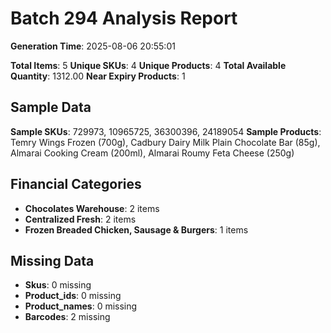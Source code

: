# Batch 294 Analysis Report

**Generation Time**: 2025-08-06 20:55:01

**Total Items**: 5
**Unique SKUs**: 4
**Unique Products**: 4
**Total Available Quantity**: 1312.00
**Near Expiry Products**: 1

## Sample Data
**Sample SKUs**: 729973, 10965725, 36300396, 24189054
**Sample Products**: Temry Wings Frozen (700g), Cadbury Dairy Milk Plain Chocolate Bar (85g), Almarai Cooking Cream (200ml), Almarai Roumy Feta Cheese (250g)

## Financial Categories
- **Chocolates Warehouse**: 2 items
- **Centralized Fresh**: 2 items
- **Frozen Breaded Chicken, Sausage & Burgers**: 1 items

## Missing Data
- **Skus**: 0 missing
- **Product_ids**: 0 missing
- **Product_names**: 0 missing
- **Barcodes**: 2 missing
